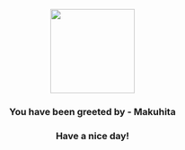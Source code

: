 <p align="center">
            <img src="https://raw.githubusercontent.com/PokeAPI/sprites/master/sprites/pokemon/296.png" width="150" height="150">
          </p>
          <h3 align="center">You have been greeted by - <b>Makuhita</b></h3>
          <h3 align="center">Have a nice day!</h3>
        